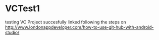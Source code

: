 # VCTest1
testing VC
Project succesfully linked following the steps on http://www.londonappdeveloper.com/how-to-use-git-hub-with-android-studio/
